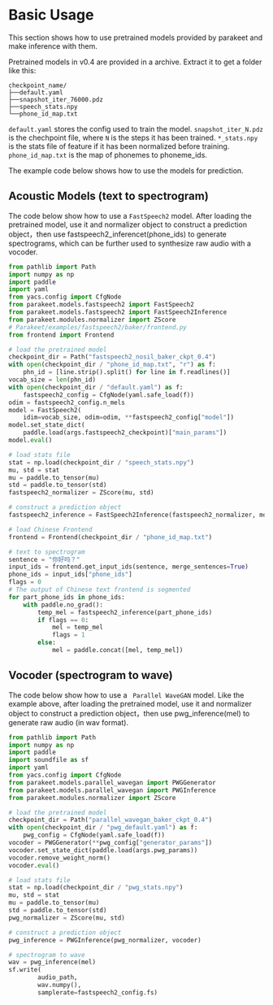 # Basic Usage
This section shows how to use pretrained models provided by parakeet and make inference with them.

Pretrained models in v0.4 are provided in a archive. Extract it to get a folder like this:
```
checkpoint_name/
├──default.yaml
├──snapshot_iter_76000.pdz
├──speech_stats.npy
└──phone_id_map.txt
```
`default.yaml` stores the config used to train the model.
`snapshot_iter_N.pdz` is the chechpoint file, where `N` is the steps it has been trained.
`*_stats.npy` is the stats file of feature if  it has been normalized before training.
`phone_id_map.txt` is the map of  phonemes to phoneme_ids.

The example code below shows how to use the models for prediction.
## Acoustic Models (text to spectrogram)
The code below show how to use a `FastSpeech2` model.  After loading the pretrained model, use it and normalizer object to construct a prediction object，then use fastspeech2_inferencet(phone_ids) to generate spectrograms, which can be further used to synthesize raw audio with a vocoder.

```python
from pathlib import Path
import numpy as np
import paddle
import yaml
from yacs.config import CfgNode
from parakeet.models.fastspeech2 import FastSpeech2
from parakeet.models.fastspeech2 import FastSpeech2Inference
from parakeet.modules.normalizer import ZScore
# Parakeet/examples/fastspeech2/baker/frontend.py
from frontend import Frontend

# load the pretrained model
checkpoint_dir = Path("fastspeech2_nosil_baker_ckpt_0.4")
with open(checkpoint_dir / "phone_id_map.txt", "r") as f:
    phn_id = [line.strip().split() for line in f.readlines()]
vocab_size = len(phn_id)
with open(checkpoint_dir / "default.yaml") as f:
    fastspeech2_config = CfgNode(yaml.safe_load(f))
odim = fastspeech2_config.n_mels
model = FastSpeech2(
    idim=vocab_size, odim=odim, **fastspeech2_config["model"])
model.set_state_dict(
    paddle.load(args.fastspeech2_checkpoint)["main_params"])
model.eval()

# load stats file
stat = np.load(checkpoint_dir / "speech_stats.npy")
mu, std = stat
mu = paddle.to_tensor(mu)
std = paddle.to_tensor(std)
fastspeech2_normalizer = ZScore(mu, std)

# construct a prediction object
fastspeech2_inference = FastSpeech2Inference(fastspeech2_normalizer, model)

# load Chinese Frontend
frontend = Frontend(checkpoint_dir / "phone_id_map.txt")

# text to spectrogram
sentence = "你好吗？"
input_ids = frontend.get_input_ids(sentence, merge_sentences=True)
phone_ids = input_ids["phone_ids"]
flags = 0
# The output of Chinese text frontend is segmented
for part_phone_ids in phone_ids:
    with paddle.no_grad():
        temp_mel = fastspeech2_inference(part_phone_ids)
        if flags == 0:
            mel = temp_mel
            flags = 1
        else:
            mel = paddle.concat([mel, temp_mel])
```

## Vocoder (spectrogram to wave)
The code below show how to use a  ` Parallel WaveGAN` model. Like the example above, after loading the pretrained model, use it and normalizer object to construct a prediction object，then use pwg_inference(mel) to generate  raw audio (in wav format).

```python
from pathlib import Path
import numpy as np
import paddle
import soundfile as sf
import yaml
from yacs.config import CfgNode
from parakeet.models.parallel_wavegan import PWGGenerator
from parakeet.models.parallel_wavegan import PWGInference
from parakeet.modules.normalizer import ZScore

# load the pretrained model
checkpoint_dir = Path("parallel_wavegan_baker_ckpt_0.4")
with open(checkpoint_dir / "pwg_default.yaml") as f:
    pwg_config = CfgNode(yaml.safe_load(f))
vocoder = PWGGenerator(**pwg_config["generator_params"])
vocoder.set_state_dict(paddle.load(args.pwg_params))
vocoder.remove_weight_norm()
vocoder.eval()

# load stats file
stat = np.load(checkpoint_dir / "pwg_stats.npy")
mu, std = stat
mu = paddle.to_tensor(mu)
std = paddle.to_tensor(std)
pwg_normalizer = ZScore(mu, std)

# construct a prediction object
pwg_inference = PWGInference(pwg_normalizer, vocoder)

# spectrogram to wave
wav = pwg_inference(mel)
sf.write(
        audio_path,
        wav.numpy(),
        samplerate=fastspeech2_config.fs)
```
